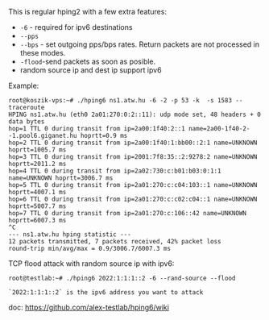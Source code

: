 This is regular hping2 with a few extra features:

* `-6` - required for ipv6 destinations
* `--pps`
* `--bps` - set outgoing pps/bps rates. Return packets are not processed in these modes.
* `-flood`-send packets as soon as posible.
* random source ip and dest ip support ipv6

Example:

    root@koszik-vps:~# ./hping6 ns1.atw.hu -6 -2 -p 53 -k  -s 1583 --traceroute
    HPING ns1.atw.hu (eth0 2a01:270:0:2::11): udp mode set, 48 headers + 0 data bytes
    hop=1 TTL 0 during transit from ip=2a00:1f40:2::1 name=2a00-1f40-2--1.pool6.giganet.hu hoprtt=0.9 ms
    hop=2 TTL 0 during transit from ip=2a00:1f40:1:bb00::2:1 name=UNKNOWN hoprtt=1005.7 ms
    hop=3 TTL 0 during transit from ip=2001:7f8:35::2:9278:2 name=UNKNOWN hoprtt=2011.2 ms
    hop=4 TTL 0 during transit from ip=2a02:730:c:b01:b03:0:1:1 name=UNKNOWN hoprtt=3006.7 ms
    hop=5 TTL 0 during transit from ip=2a01:270:c:c04:103::1 name=UNKNOWN hoprtt=4007.1 ms
    hop=6 TTL 0 during transit from ip=2a01:270:c:c02:c04::1 name=UNKNOWN hoprtt=5007.7 ms
    hop=7 TTL 0 during transit from ip=2a01:270:c:106::42 name=UNKNOWN hoprtt=6007.3 ms
    ^C
    --- ns1.atw.hu hping statistic ---
    12 packets transmitted, 7 packets received, 42% packet loss
    round-trip min/avg/max = 0.9/3006.7/6007.3 ms


TCP flood attack with random source ip with ipv6:

    root@testlab:~# ./hping6 2022:1:1:1::2 -6 --rand-source --flood

    `2022:1:1:1::2` is the ipv6 address you want to attack


doc: https://github.com/alex-testlab/hping6/wiki
